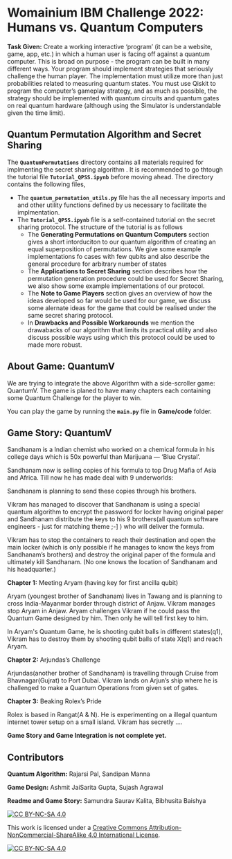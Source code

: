 # Womainium IBM Challenge 2022: Humans vs. Quantum Computers

**Task  Given:** Create a working interactive ‘program’ (it can be a website, game, app, etc.) in which a human user is facing off against a quantum computer. This is broad on purpose - the program can be built in many different ways. Your program should implement strategies that seriously challenge the human player. The implementation must utilize more than just probabilities related to measuring quantum states. You must use Qiskit to program the computer’s gameplay strategy, and as much as possible, the strategy should be implemented with quantum circuits and quantum gates on real quantum hardware (although using the Simulator is understandable given the time limit).
 
## Quantum Permutation Algorithm and Secret Sharing 

The **`QuantumPermutations`** directory contains all materials required for implmenting the secret sharing algorithm . It is recommended to go thtough the tutorial file **`Tutorial_QPSS.ipynb`** before moving ahead. The directory contains the following files,

- The **`quantum_permutation_utils.py`** file has the all necessary imports and and other utility functions defined by us necessary to facilitate the implmentation.
- The **`Tutorial_QPSS.ipynb`** file is a self-contained tutorial on the secret sharing protocol. The structure of the tutorial is as follows
    - The **Generating Permutations on Quantum Computers** section gives a short intorduciton to our quantum algorithm of creating an equal superposition of permutations. We give some example implementations fo cases with few qubits and also describe the general procedure for arbitrary number of states
    - The **Applications to Secret Sharing** section describes how the permutation generation procedure could be used for Secret Sharing, we also show some example implementations of our protocol.
    - The **Note to Game Players** section gives an overview of how the ideas developed so far would be used for our game, we discuss some alernate ideas for the game that could be realised under the same secret sharing protocol. 
    - In **Drawbacks and Possible Workarounds** we mention the drawabacks of our algorithm that limits its practical utility and also discuss possible ways using which this protocol could be used to made more robust.   


## About Game: QuantumV

We are trying to integrate the above Algorithm with a side-scroller game: QuantumV. The game is planed to have many chapters each containing some Quantum Challenge for the player to win.

You can play the game by running the **`main.py`** file in **Game/code** folder.

## Game Story: QuantumV

Sandhanam is a Indian chemist who worked on a chemical formula in his college days which is 50x powerful than Marijuana — ‘Blue Crystal’.

Sandhanam now is selling copies of his formula to top Drug Mafia of Asia and Africa. Till now he has made deal with 9 underworlds: 

Sandhanam is planning to send these copies through his brothers.

Vikram has managed to discover that Sandhanam is using a special quantum algorithm to encrypt the password for locker having original paper and Sandhanam distribute the keys to his 9 brothers(all quantum software engineers - just for matching theme ;-] ) who will deliver the formula. 

Vikram has to stop the containers to reach their destination and open the main locker (which is only possible if he manages to know the keys from Sandhanam’s brothers) and destroy the original paper of the formula and ultimately kill Sandhanam. (No one knows the location of Sandhanam and his headquarter.)


**Chapter 1:** Meeting Aryam (having key for first ancilla qubit)

Aryam (youngest brother of Sandhanam) lives in Tawang and is planning to cross India-Mayanmar border through district of Anjaw. Vikram manages stop Aryam in Anjaw. Aryam challenges Vikram if he could pass the Quantum Game designed by him. Then only he will tell first key to him.

In Aryam's Quantum Game, he is shooting qubit balls in different states(q1), Vikram has to destroy them by shooting qubit balls of state X(q1) and reach Aryam.

**Chapter 2:** Arjundas’s Challenge

Arjundas(another brother of Sandhanam) is travelling through Cruise from Bhavnagar(Gujrat) to Port Dubai. Vikram lands on Arjun’s ship where he is challenged to make a Quantum Operations from given set of gates.

**Chapter 3:** Beaking Rolex’s Pride

Rolex is based in Rangat(A & N). He is experimenting on a illegal quantum internet tower setup on a small island. Vikram has secretly …. 

**Game Story and Game Integration is not complete yet.**

## Contributors

**Quantum Algorithm:** Rajarsi Pal, Sandipan Manna

**Game Design:** Ashmit JaiSarita Gupta, Sujash Agrawal

**Readme and Game Story:** Samundra Saurav Kalita, Bibhusita Baishya









[![CC BY-NC-SA 4.0][cc-by-nc-sa-shield]][cc-by-nc-sa]

This work is licensed under a
[Creative Commons Attribution-NonCommercial-ShareAlike 4.0 International License][cc-by-nc-sa].

[![CC BY-NC-SA 4.0][cc-by-nc-sa-image]][cc-by-nc-sa]

[cc-by-nc-sa]: http://creativecommons.org/licenses/by-nc-sa/4.0/
[cc-by-nc-sa-image]: https://licensebuttons.net/l/by-nc-sa/4.0/88x31.png
[cc-by-nc-sa-shield]: https://img.shields.io/badge/License-CC%20BY--NC--SA%204.0-lightgrey.svg